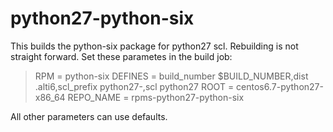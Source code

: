 # python27-python-six

This builds the python-six package for python27 scl.  Rebuilding is not straight forward.  Set these
parametes in the build job:

> RPM = python-six
> DEFINES = build_number $BUILD_NUMBER,dist .alti6,scl_prefix python27-,scl python27
> ROOT = centos6.7-python27-x86_64
> REPO_NAME = rpms-python27-python-six

All other parameters can use defaults.

